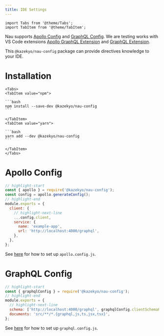```yaml
---
title: IDE Settings
---
```



```mdx-code-block
import Tabs from '@theme/Tabs';
import TabItem from '@theme/TabItem';
```


Nau supports [Apollo Config](https://www.apollographql.com/docs/devtools/apollo-config/) and [GraphQL Config](https://www.graphql-config.com/). We are testing works with VS Code extensions [Apollo GraphQL Extension](https://marketplace.visualstudio.com/items?itemName=apollographql.vscode-apollo) and [GraphQL Extension](https://marketplace.visualstudio.com/items?itemName=GraphQL.vscode-graphql).

This `@kazekyo/nau-config` package can provide directives knowledge to your IDE.

# Installation
````mdx-code-block
<Tabs>
<TabItem value="npm">

```bash
npm install --save-dev @kazekyo/nau-config
```

</TabItem>
<TabItem value="yarn">

```bash
yarn add --dev @kazekyo/nau-config
```

</TabItem>
</Tabs>
````


# Apollo Config
```js title="apollo.config.js"
// highlight-start
const { apollo } = require('@kazekyo/nau-config');
const config = apollo.generateConfig();
// highlight-end
module.exports = {
  client: {
    // highlight-next-line
    ...config.client,
    service: {
      name: 'example-app',
      url: 'http://localhost:4000/graphql',
    },
  },
};
```

See [here](https://www.apollographql.com/docs/devtools/editor-plugins/) for how to set up `apollo.config.js`.

# GraphQL Config
```js title="graphql.config.js"
// highlight-start
const { graphqlConfig } = require('@kazekyo/nau-config');
// highlight-end
module.exports = {
  // highlight-next-line
  schema: ['http://localhost:4000/graphql', graphqlConfig.clientSchemaPath],
  documents: 'src/**/*.{graphql,js,ts,jsx,tsx}',
};
```

See [here](https://www.graphql-config.com/docs/user/user-introduction) for how to set up `graphql.config.js`.
